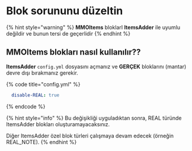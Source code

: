 # Blok sorununu düzeltin

{% hint style="warning" %}
**MMOItems** bloklarI **ItemsAdder** ile uyumlu değildir ve bunun tersi de geçerlidir
{% endhint %}

## MMOItems blokları nasıl kullanılır??

**ItemsAdder** `config.yml` dosyasını açmanız ve **GERÇEK** bloklarını (mantar) devre dışı bırakmanız gerekir.

{% code title="config.yml" %}
```yaml
  disable-REAL: true
```
{% endcode %}

{% hint style="info" %}
Bu değişikliği uyguladıktan sonra, REAL türünde ItemsAdder blokları oluşturamayacaksınız.

Diğer ItemsAdder özel blok türleri çalışmaya devam edecek (örneğin REAL\_NOTE).
{% endhint %}
